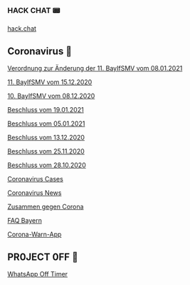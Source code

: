 ### HACK CHAT 📟

[hack.chat](https://hack.chat/?vaneulen-chat)

Coronavirus 🦠
------
[Verordnung zur Änderung der 11. BayIfSMV vom 08.01.2021](https://www.verkuendung-bayern.de/files/baymbl/2021/5/baymbl-2021-5.pdf)

[11. BayIfSMV vom 15.12.2020](https://www.verkuendung-bayern.de/files/baymbl/2020/737/baymbl-2020-737.pdf)

[10. BayIfSMV vom 08.12.2020](https://www.verkuendung-bayern.de/files/baymbl/2020/711/baymbl-2020-711.pdf)

[Beschluss vom 19.01.2021](https://www.bundesregierung.de/resource/blob/997532/1840868/1c68fcd2008b53cf12691162bf20626f/2021-01-19-mpk-data.pdf?download=1)

[Beschluss vom 05.01.2021](https://www.bundesregierung.de/resource/blob/997532/1834306/75346aa9bba1050fec8025b18a4bb1a3/2021-01-05-beschluss-mpk-data.pdf?download=1)

[Beschluss vom 13.12.2020](https://www.bundesregierung.de/resource/blob/997532/1827366/69441fb68435a7199b3d3a89bff2c0e6/2020-12-13-beschluss-mpk-data.pdf?download=1)

[Beschluss vom 25.11.2020](https://www.bundesregierung.de/resource/blob/997532/1820090/11c9749f77a71b9439759538864aa672/2020-11-25-mpk-beschluss-data.pdf?download=1)

[Beschluss vom 28.10.2020](https://www.bundesregierung.de/resource/blob/975226/1805024/5353edede6c0125ebe5b5166504dfd79/2020-10-28-mpk-beschluss-corona-data.pdf?download=1)

[Coronavirus Cases](https://www.worldometers.info/coronavirus/#countries)

[Coronavirus News](https://news.google.com/topics/CAAqBwgKMMPxlwsw5JqvAw?oc=3&ceid=DE:de)

[Zusammen gegen Corona](https://www.zusammengegencorona.de/)

[FAQ Bayern](https://www.corona-katastrophenschutz.bayern.de/faq/) 

[Corona-Warn-App](https://www.coronawarn.app/de/)

PR0JECT 0FF 🌋
------
[WhatsApp Off Timer](https://simple-countdown.herokuapp.com/?to=2021-01-01T00:00:00+01:00&title=WhatsApp%20Off&finishedText=WhatsAPP%20is%20Off&theme=autumn&themeFinished=autumn&locale=de_DE)
